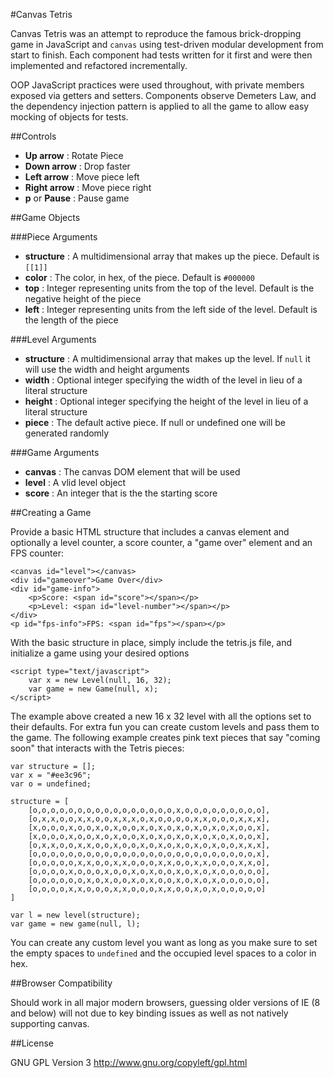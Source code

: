 #Canvas Tetris

Canvas Tetris was an attempt to reproduce the famous brick-dropping game in JavaScript and `canvas` using test-driven modular development from start to finish. Each component had tests written for it first and were then implemented and refactored incrementally.

OOP JavaScript practices were used throughout, with private members exposed via getters and setters. Components observe Demeters Law, and the dependency injection pattern is applied to all the game to allow easy mocking of objects for tests.

##Controls

- __Up arrow__ : Rotate Piece
- __Down arrow__ : Drop faster
- __Left arrow__ : Move piece left
- __Right arrow__ : Move piece right
- __p__ or __Pause__ : Pause game

##Game Objects

###Piece
Arguments

- __structure__ : A multidimensional array that makes up the piece. Default is  `[[1]]`
- __color__ : The color, in hex, of the piece. Default is `#000000`
- __top__ : Integer representing units from the top of the level. Default is the negative height of the piece
- __left__ : Integer representing units from the left side of the level. Default is the length of the piece

###Level
Arguments

- __structure__ : A multidimensional array that makes up the level. If `null` it will use the width and height arguments
- __width__ : Optional integer specifying the width of the level in lieu of a literal structure
- __height__ : Optional integer specifying the height of the level in lieu of a literal structure
- __piece__ : The default active piece. If null or undefined one will be generated randomly

###Game
Arguments

- __canvas__ : The canvas DOM element that will be used
- __level__ : A vlid level object
- __score__ : An integer that is the the starting score

##Creating a Game

Provide a basic HTML structure that includes a canvas element and optionally a level counter, a score counter, a "game over" element and an FPS counter:

	<canvas id="level"></canvas>
	<div id="gameover">Game Over</div>
	<div id="game-info">
		<p>Score: <span id="score"></span></p>
		<p>Level: <span id="level-number"></span></p>
	</div>
	<p id="fps-info">FPS: <span id="fps"></span></p>

With the basic structure in place, simply include the tetris.js file, and initialize a game using your desired options

	<script type="text/javascript">
		var x = new Level(null, 16, 32);
		var game = new Game(null, x);
	</script>

The example above created a new 16 x 32 level with all the options set to their defaults. For extra fun you can create custom levels and pass them to the game. The following example creates pink text pieces that say "coming soon" that interacts with the Tetris pieces:

	var structure = [];
	var x = "#ee3c96";
	var o = undefined;

	structure = [
		[o,o,o,o,o,o,o,o,o,o,o,o,o,o,o,o,x,o,o,o,o,o,o,o,o,o],
		[o,x,x,o,o,x,x,o,o,x,x,x,o,x,o,o,o,o,x,x,o,o,o,x,x,x],
		[x,o,o,o,x,o,o,x,o,x,o,o,x,o,x,o,x,o,x,o,x,o,x,o,o,x],
		[x,o,o,o,x,o,o,x,o,x,o,o,x,o,x,o,x,o,x,o,x,o,x,o,o,x],
		[o,x,x,o,o,x,x,o,o,x,o,o,x,o,x,o,x,o,x,o,x,o,o,x,x,x],
		[o,o,o,o,o,o,o,o,o,o,o,o,o,o,o,o,o,o,o,o,o,o,o,o,o,x],
		[o,o,o,o,o,x,x,o,o,x,x,o,o,o,x,x,o,o,x,x,o,o,o,x,x,o],
		[o,o,o,o,x,o,o,o,x,o,o,x,o,x,o,o,x,o,x,o,x,o,o,o,o,o],
		[o,o,o,o,o,o,x,o,x,o,o,x,o,x,o,o,x,o,x,o,x,o,o,o,o,o],
		[o,o,o,o,x,x,o,o,o,x,x,o,o,o,x,x,o,o,x,o,x,o,o,o,o,o]
	]

	var l = new level(structure);
	var game = new game(null, l);

You can create any custom level you want as long as you make sure to set the empty spaces to `undefined` and the occupied level spaces to a color in hex.

##Browser Compatibility

Should work in all major modern browsers, guessing older versions of IE (8 and below) will not due to key binding issues as well as not natively supporting canvas.

##License

GNU GPL Version 3 http://www.gnu.org/copyleft/gpl.html